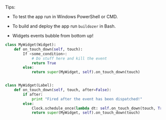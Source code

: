Tips:
- To test the app run in Windows PowerShell or CMD.

- To build and deploy the app run `buildozer` in Bash.
- Widgets events bubble from bottom up!
```python
class MyWidget(Widget):
    def on_touch_down(self, touch):
        If <some_condition>:
            # Do stuff here and kill the event
            return True
        else:
            return super(MyWidget, self).on_touch_down(touch)


class MyWidget(Label):
    def on_touch_down(self, touch, after=False):
        if after:
            print "Fired after the event has been dispatched!"
        else:
            Clock.schedule_once(lambda dt: self.on_touch_down(touch, True))
            return super(MyWidget, self).on_touch_down(touch)
```
